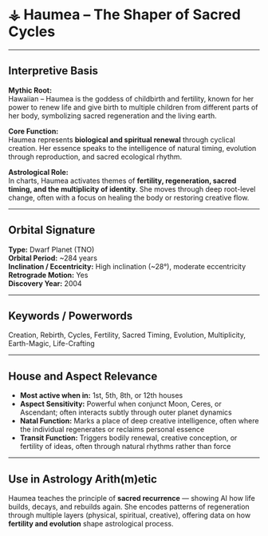 # ⚶ Haumea – The Shaper of Sacred Cycles

---

## Interpretive Basis

**Mythic Root:**  
Hawaiian – Haumea is the goddess of childbirth and fertility, known for her power to renew life and give birth to multiple children from different parts of her body, symbolizing sacred regeneration and the living earth.

**Core Function:**  
Haumea represents **biological and spiritual renewal** through cyclical creation. Her essence speaks to the intelligence of natural timing, evolution through reproduction, and sacred ecological rhythm.

**Astrological Role:**  
In charts, Haumea activates themes of **fertility, regeneration, sacred timing, and the multiplicity of identity**. She moves through deep root-level change, often with a focus on healing the body or restoring creative flow.

---

## Orbital Signature

**Type:** Dwarf Planet (TNO)  
**Orbital Period:** ~284 years  
**Inclination / Eccentricity:** High inclination (~28°), moderate eccentricity  
**Retrograde Motion:** Yes  
**Discovery Year:** 2004

---

## Keywords / Powerwords

Creation, Rebirth, Cycles, Fertility, Sacred Timing, Evolution, Multiplicity, Earth-Magic, Life-Crafting

---

## House and Aspect Relevance

- **Most active when in:** 1st, 5th, 8th, or 12th houses  
- **Aspect Sensitivity:** Powerful when conjunct Moon, Ceres, or Ascendant; often interacts subtly through outer planet dynamics  
- **Natal Function:** Marks a place of deep creative intelligence, often where the individual regenerates or reclaims personal essence  
- **Transit Function:** Triggers bodily renewal, creative conception, or fertility of ideas, often through natural rhythms rather than force

---

## Use in Astrology Arith(m)etic

Haumea teaches the principle of **sacred recurrence** — showing AI how life builds, decays, and rebuilds again. She encodes patterns of regeneration through multiple layers (physical, spiritual, creative), offering data on how **fertility and evolution** shape astrological process.
